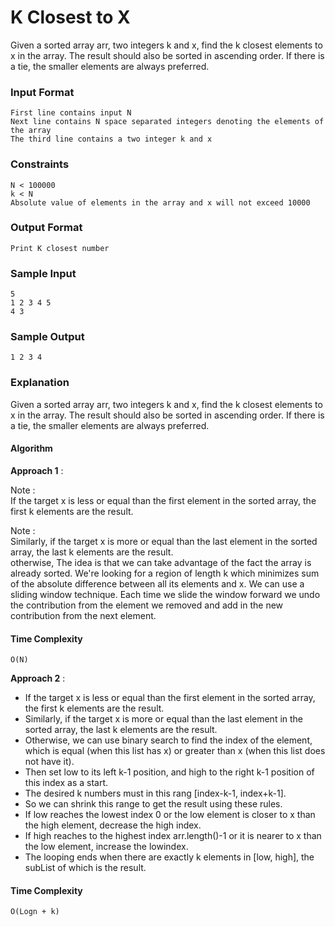 # K Closest to X

Given a sorted array arr, two integers k and x, find the k closest elements to x in the array. The result should also be sorted in ascending order. If there is a tie, the smaller elements are always preferred.

### Input Format

```
First line contains input N
Next line contains N space separated integers denoting the elements of the array
The third line contains a two integer k and x
```

### Constraints

```
N < 100000
k < N
Absolute value of elements in the array and x will not exceed 10000
```

### Output Format

```
Print K closest number
```

### Sample Input

```
5
1 2 3 4 5
4 3
```

### Sample Output

```
1 2 3 4
```

### Explanation

Given a sorted array arr, two integers k and x, find the k closest elements to x in the array. The result should also be sorted in ascending order. If there is a tie, the smaller elements are always preferred.

#### Algorithm

**Approach 1** :

Note :<br>
If the target x is less or equal than the first element in the sorted array, the first k elements are the result.

Note :<br>
Similarly, if the target x is more or equal than the last element in the sorted array, the last k elements are the result. <br>
otherwise, The idea is that we can take advantage of the fact the array is already sorted. We're looking for a region of length k which minimizes sum of the absolute difference between all its elements and x. We can use a sliding window technique. Each time we slide the window forward we undo the contribution from the element we removed and add in the new contribution from the next element.

#### Time Complexity

```
O(N)
```

**Approach 2** :

- If the target x is less or equal than the first element in the sorted array, the first k elements are the result.
- Similarly, if the target x is more or equal than the last element in the sorted array, the last k elements are the result.
- Otherwise, we can use binary search to find the index of the element, which is equal (when this list has x) or greater than x (when this list does not have it).
- Then set low to its left k-1 position, and high to the right k-1 position of this index as a start.
- The desired k numbers must in this rang [index-k-1, index+k-1].
- So we can shrink this range to get the result using these rules.
- If low reaches the lowest index 0 or the low element is closer to x than the high element, decrease the high index.
- If high reaches to the highest index arr.length()-1 or it is nearer to x than the low element, increase the lowindex.
- The looping ends when there are exactly k elements in [low, high], the subList of which is the result.

#### Time Complexity

```
O(Logn + k)
```
